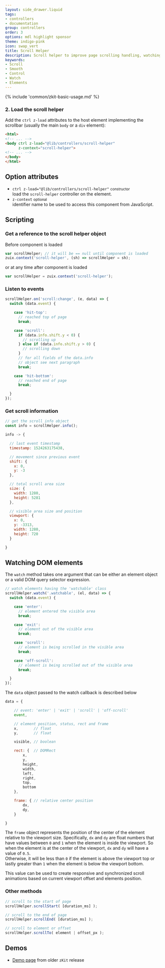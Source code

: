 ```yaml
---
layout: side_drawer.liquid
tags:
- controllers
- documentation
group: controllers
order: 3
options: mdl highlight sponsor
theme: indigo-pink
icon: swap_vert
title: Scroll Helper
description: Scroll helper to improve page scrolling handling, watching elements and get notified when they scroll into view.
keywords:
- Scroll
- Smooth
- Control
- Watch
- Elements
---
```


{% include 'common/zkit-basic-usage.md' %}

### 2. Load the scroll helper

Add the `ctrl z-load` attributes to the host element implementing the scrollbar (usually the main `body` or a `div` element):

```html
<html>
<!-- ... -->
<body ctrl z-load="@lib/controllers/scroll-helper"
      z-context="scroll-helper">
<!-- ... -->
</body>
</html>
```

## Option attributes

- `ctrl z-load="@lib/controllers/scroll-helper"` <small>constructor</small>  
  load the `scroll-helper` controller on the element.
- `z-context` <small>optional</small>  
  identifier name to be used to access this component from JavaScript.


## Scripting

### Get a reference to the scroll helper object

Before component is loaded

```js
var scrollHelper; // it will be == null until component is loaded
zuix.context('scroll-helper', (sh) => scrollHelper = sh);
```

or at any time after component is loaded

```js
var scrollHelper = zuix.context('scroll-helper');
```

### Listen to events

```js
scrollHelper.on('scroll:change', (e, data) => {
  switch (data.event) {

    case 'hit-top':
      // reached top of page
      break;

    case 'scroll':
      if (data.info.shift.y < 0) {
        // scrolling up
      } else if (data.info.shift.y > 0) {
        // scrolling down
      }
      // for all fields of the data.info
      // object see next paragraph
      break;

    case 'hit-bottom':
      // reached end of page
      break;

  }
});
```

### Get scroll information

```js
// get the scroll info object
const info = scrollHelper.info();

info -> {

  // last event timestamp
  timestamp: 1524263175438,

  // movement since previous event
  shift: {
    x: 0,
    y: -3
  },

  // total scroll area size
  size: {
    width: 1280,
    height: 5281
  },

  // visible area size and position
  viewport: {
    x: 0,
    y: -3313,
    width: 1280,
    height: 720
  }

}
```

## Watching DOM elements

The `watch` method takes one argument that can be either an element object or a valid  DOM query selector expression.

```js
// watch elements having the 'watchable' class
scrollHelper.watch('.watchable', (el, data) => {
  switch (data.event) {

    case 'enter':
      // element entered the visible area
      break;

    case 'exit':
      // element out of the visible area
      break;

    case 'scroll':
      // element is being scrolled in the visible area
      break;

    case 'off-scroll':
      // element is being scrolled out of the visible area
      break;

  }
});
```

The `data` object passed to the watch callback is described below

```js
data = {

    // event: 'enter' | 'exit' | 'scroll' | 'off-scroll'
    event,

    // element position, status, rect and frame
    x,       // float
    y,       // float

    visible, // boolean

    rect: {  // DOMRect
        x,
        y,
        height,
        width,
        left,
        right,
        top,
        bottom
    },

    frame: { // relative center position
        dx,
        dy,
    }

}
```

The `frame` object represents the position of the center of the element relative to the viewport size. Specifically, `dx`
and `dy` are float numbers that have values between `0` and `1` when the element is inside the viewport. So when the
element is at the center of the viewport, `dx` and `dy` will have a value of `0.5`.  
Otherwise, it will be less than `0` if the element is above the viewport top or lastly greater than `1` when the element
is below the viewport bottom.

This value can be used to create responsive and synchronized scroll animations based on current viewport
offset and elements position.

### Other methods

```js
// scroll to the start of page
scrollHelper.scrollStart( [duration_ms] );

// scroll to the end of page
scrollHelper.scrollEnd( [duration_ms] );

// scroll to element or offset
scrollHelper.scrollTo( element | offset_px );
```


## Demos

- [Demo page](../../../1.0/docs/controllers/scroll_helper) from older `zKit` release

